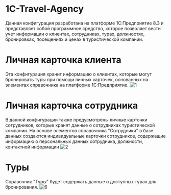 # 1C-Travel-Agency
Данная конфигурация разработана на платформе 1С:Предприятие 8.3 и представляет собой программное средство, которое позволяет вести учет информации о клиентах, сотрудниках, турах, должностях, бронировках, посещениях и ценах в туристической компании.
# Личная карточка клиента
Эта конфигурация хранит информацию о клиентах, которые могут бронировать туры при помощи личных карточек, основанных на элементах справочника на платформе 1С:Предприятие.
![1](https://github.com/fetgrigory/1C-Travel-Agency/assets/157891679/2c661d23-e6bf-471f-8487-8aa7585ad496)
# Личная карточка сотрудника
В данной конфигурации также предусмотрены личные карточки сотрудников, которые хранят данные о сотрудниках туристической компании. На основе элементов справочника "Сотрудники" в базе данных создаются индивидуальные карточки сотрудников, содержащие информацию о персональных данных сотрудника, должности, контактной информации
![2](https://github.com/fetgrigory/1C-Travel-Agency/assets/157891679/cdfcb5e2-6332-459c-b5eb-767342ba6e5a)
# Туры
Справочник "Туры" будет содержать данные о доступных турах для бронирования.
![6](https://github.com/fetgrigory/1C-Travel-Agency/assets/157891679/75ffd18b-8158-4e27-adec-ee5390bd5daa)
